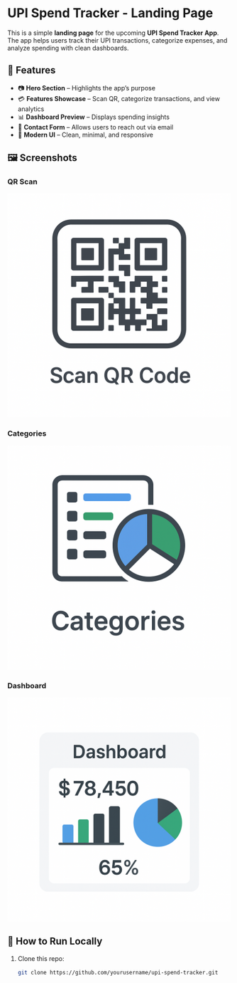 # UPI Spend Tracker - Landing Page

This is a simple **landing page** for the upcoming **UPI Spend Tracker App**.  
The app helps users track their UPI transactions, categorize expenses, and analyze spending with clean dashboards.

## 🌟 Features
- 📷 **Hero Section** – Highlights the app’s purpose
- 💳 **Features Showcase** – Scan QR, categorize transactions, and view analytics
- 📊 **Dashboard Preview** – Displays spending insights
- 📩 **Contact Form** – Allows users to reach out via email
- 🎨 **Modern UI** – Clean, minimal, and responsive

## 🖼️ Screenshots
### QR Scan
![QR Scan](assets/qr.png)

### Categories
![Categories](assets/categories.png)

### Dashboard
![Dashboard](assets/dashboard.png)

## 🚀 How to Run Locally
1. Clone this repo:
   ```bash
   git clone https://github.com/yourusername/upi-spend-tracker.git
